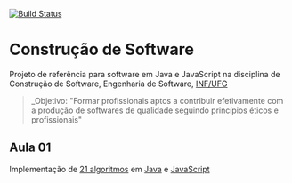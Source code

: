 [![Build Status](https://travis-ci.org/gustavohenriquerssilva/cs-2019-01.svg?branch=master)](https://travis-ci.org/gustavohenriquerssilva/cs-2019-01)


# Construção de Software
Projeto de referência para software em Java e JavaScript na disciplina de Construção de Software,
 Engenharia de Software, [INF/UFG](http://inf.ufg.br/)

> _Objetivo: "Formar profissionais aptos a contribuir 
efetivamente com a produção de softwares de qualidade seguindo princípios éticos e profissionais"


## Aula 01

Implementação de [21 algoritmos](docs/aula-01-exercicios-iniciais.pdf) em [Java](aula-01/java) e [JavaScript](aula-01/js)
